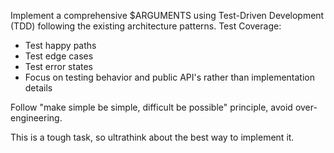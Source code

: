Implement a comprehensive $ARGUMENTS using Test-Driven Development (TDD) following the existing architecture patterns.
Test Coverage:
- Test happy paths
- Test edge cases
- Test error states
- Focus on testing behavior and public API's rather than implementation details

Follow "make simple be simple, difficult be possible" principle, avoid over-engineering.

This is a tough task, so ultrathink about the best way to implement it.